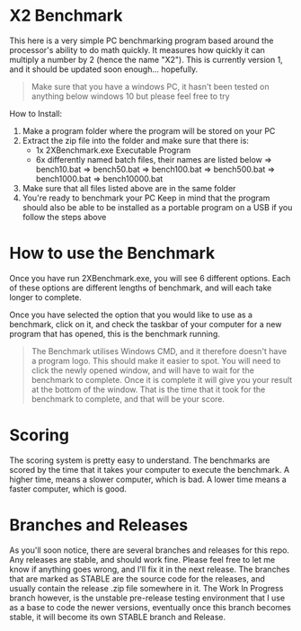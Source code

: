 # X2 Benchmark
This here is a very simple PC benchmarking program based around the processor's ability to do math quickly. It measures how quickly it can multiply a number by 2 (hence the name "X2"). This is currently version 1, and it should be updated soon enough... hopefully.

> Make sure that you have a windows PC, it hasn't been tested on anything below windows 10 but please feel free to try

How to Install:
1) Make a program folder where the program will be stored on your PC
2) Extract the zip file into the folder and make sure that there is:
     - 1x 2XBenchmark.exe Executable Program
     - 6x differently named batch files, their names are listed below
          => bench10.bat
          => bench50.bat
          => bench100.bat
          => bench500.bat
          => bench1000.bat
          => bench10000.bat
3) Make sure that all files listed above are in the same folder
4) You're ready to benchmark your PC
Keep in mind that the program should also be able to be installed as a portable program on a USB if you follow the steps above

# How to use the Benchmark
Once you have run 2XBenchmark.exe, you will see 6 different options. Each of these options are different lengths of benchmark, and will each take longer to complete.

Once you have selected the option that you would like to use as a benchmark, click on it, and check the taskbar of your computer for a new program that has opened, this is the benchmark running.
> The Benchmark utilises Windows CMD, and it therefore doesn't have a program logo. This should make it easier to spot.
You will need to click the newly opened window, and will have to wait for the benchmark to complete. Once it is complete it will give you your result at the bottom of the window. That is the time that it took for the benchmark to complete, and that will be your score.
# Scoring
The scoring system is pretty easy to understand. 
The benchmarks are scored by the time that it takes your computer to execute the benchmark.
A higher time, means a slower computer, which is bad.
A lower time means a faster computer, which is good.

# Branches and Releases
As you'll soon notice, there are several branches and releases for this repo.
Any releases are stable, and should work fine. Please feel free to let me know if anything goes wrong, and I'll fix it in the next release.
The branches that are marked as STABLE are the source code for the releases, and usually contain the release .zip file somewhere in it. The Work In Progress branch however, is the unstable pre-release testing environment that I use as a base to code the newer versions, eventually once this branch becomes stable, it will become its own STABLE branch and Release.
